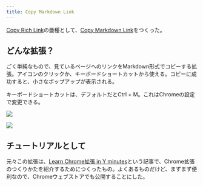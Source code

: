 ```yaml
---
title: Copy Markdown Link
---
```

[Copy Rich Link](https://chrome.google.com/webstore/detail/copy-rich-link/hikiamlgpdcabppakpmemaofmkgknpea)の亜種として、[Copy Markdown Link](https://chrome.google.com/webstore/detail/copy-markdown-link/gkceaaphhbeanfciglgpffnncfpipjpa)をつくった。

どんな拡張？
------

ごく単純なもので、見ているページへのリンクをMarkdown形式でコピーする拡張。アイコンのクリックか、キーボードショートカットから使える。コピーに成功すると、小さなポップアップが表示される。

キーボードショートカットは、デフォルトだとCtrl + M。これはChromeの設定で変更できる。

![](https://lh5.googleusercontent.com/flB8kFBJDDK3g1zyQvXhAFnsf1OwcFu1RPfzobEE_mYOD_Vo2bL_83XOQO2jwLnXTHuPYDnDwrF2E7Gvmqo8X_4Dd0O5W4RzdmRzvO-UzpvxZsHJSsEYpmBnJnhLj4300MS4Yt66Xroi7xDfGTSXww)

![](https://lh3.googleusercontent.com/Q65cXnPA91aLYGz6wXlXvY9-OOxkiC9gz-PA7Sc_S9rrjZUPPbUMUJ1In66C2YFuu6cFS5VWXyfNapbHkjBVfJmf0Omek-rH5Fw8b4P-NjEP-U08NGWdH5lPyXO790JejbexON2tMw090Qw4HZJu2g)

チュートリアルとして
----------

元々この拡張は、[Learn Chrome拡張 in Y minutes](https://r7kamura.com/articles/2022-05-18-learn-chrome-extention-in-y-minutes)という記事で、Chrome拡張のつくりかたを紹介するためにつくったもの。よくあるものだけど、まずまず便利なので、Chromeウェブストアでも公開することにした。
